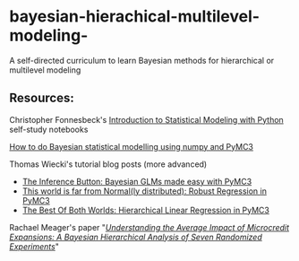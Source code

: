 # bayesian-hierachical-multilevel-modeling-
A self-directed curriculum to learn Bayesian methods for hierarchical or multilevel modeling



## Resources:

Christopher Fonnesbeck's [Introduction to Statistical Modeling with Python](https://github.com/fonnesbeck/intro_stat_modeling_2017) self-study notebooks

[How to do Bayesian statistical modelling using numpy and PyMC3](https://github.com/ericmjl/bayesian-stats-modelling-tutorial)

Thomas Wiecki's tutorial blog posts (more advanced)
- [The Inference Button: Bayesian GLMs made easy with PyMC3](https://twiecki.io/blog/2013/08/12/bayesian-glms-1/)
- [This world is far from Normal(ly distributed): Robust Regression in PyMC3](https://twiecki.github.io/blog/2013/08/27/bayesian-glms-2/)
- [The Best Of Both Worlds: Hierarchical Linear Regression in PyMC3](https://twiecki.github.io/blog/2014/03/17/bayesian-glms-3/)

Rachael Meager's paper "_[Understanding the Average Impact of Microcredit Expansions: A Bayesian Hierarchical Analysis of Seven Randomized Experiments](https://pdfs.semanticscholar.org/add4/5613b77be86a01d51555e4940462ef633942.pdf)_"

